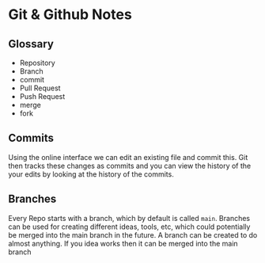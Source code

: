 # Git & Github Notes

## Glossary
- Repository
- Branch
- commit
- Pull Request
- Push Request
- merge
- fork

## Commits
Using the online interface we can edit an existing file and commit this. Git then tracks these changes as commits and you can view the history of the your edits by looking at the history of the commits. 

## Branches
Every Repo starts with a branch, which by default is called `main`. Branches can be used for creating different ideas, tools, etc, which could potentially be merged into the main branch in the future. A branch can be created to do almost anything. If you idea works then it can be merged into the main branch 
